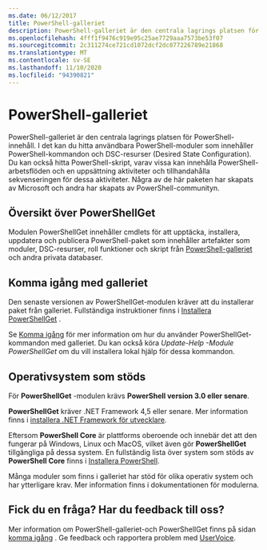 ```yaml
---
ms.date: 06/12/2017
title: PowerShell-galleriet
description: PowerShell-galleriet är den centrala lagrings platsen för PowerShell-moduler, skript och DSC-resurser.
ms.openlocfilehash: 4fff1f9476c919e95c25ae7729aaa7573be53f07
ms.sourcegitcommit: 2c311274ce721cd1072dcf2dc077226789e21868
ms.translationtype: MT
ms.contentlocale: sv-SE
ms.lasthandoff: 11/10/2020
ms.locfileid: "94390821"
---
```

# <a name="the-powershell-gallery"></a>PowerShell-galleriet

PowerShell-galleriet är den centrala lagrings platsen för PowerShell-innehåll. I det kan du hitta användbara PowerShell-moduler som innehåller PowerShell-kommandon och DSC-resurser (Desired State Configuration).
Du kan också hitta PowerShell-skript, varav vissa kan innehålla PowerShell-arbetsflöden och en uppsättning aktiviteter och tillhandahålla sekvenseringen för dessa aktiviteter. Några av de här paketen har skapats av Microsoft och andra har skapats av PowerShell-communityn.

## <a name="powershellget-overview"></a>Översikt över PowerShellGet

Modulen PowerShellGet innehåller cmdlets för att upptäcka, installera, uppdatera och publicera PowerShell-paket som innehåller artefakter som moduler, DSC-resurser, roll funktioner och skript från [PowerShell-galleriet](https://www.PowerShellGallery.com) och andra privata databaser.

## <a name="getting-started-with-the-gallery"></a>Komma igång med galleriet

Den senaste versionen av PowerShellGet-modulen kräver att du installerar paket från galleriet. Fullständiga instruktioner finns i [Installera PowerShellGet](installing-psget.md) .

Se [Komma igång](getting-started.md) för mer information om hur du använder PowerShellGet-kommandon med galleriet. Du kan också köra *Update-Help -Module PowerShellGet* om du vill installera lokal hjälp för dessa kommandon.

## <a name="supported-operating-systems"></a>Operativsystem som stöds

För **PowerShellGet** -modulen krävs **PowerShell version 3.0 eller senare**.

**PowerShellGet** kräver .NET Framework 4,5 eller senare. Mer information finns i [installera .NET Framework för utvecklare](/dotnet/framework/install/guide-for-developers).

Eftersom **PowerShell Core** är plattforms oberoende och innebär det att den fungerar på Windows, Linux och MacOS, vilket även gör **PowerShellGet** tillgängliga på dessa system. En fullständig lista över system som stöds av **PowerShell Core** finns i [Installera PowerShell](/powershell/scripting/install/installing-powershell).

Många moduler som finns i galleriet har stöd för olika operativ system och har ytterligare krav.
Mer information finns i dokumentationen för modulerna.

## <a name="got-a-question-have-feedback"></a>Fick du en fråga? Har du feedback till oss?

Mer information om PowerShell-galleriet-och PowerShellGet finns på sidan [komma igång](getting-started.md) . Ge feedback och rapportera problem med [UserVoice](http://windowsserver.uservoice.com/forums/301869-powershell).
